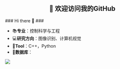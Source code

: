 <h2 align="center">👋 欢迎访问我的GitHub</h2>
<p align="center">
  
</p>
### Hi there 👋
### <br/><!--oneway-phil is a ✨ _special_ ✨ repository because its `README.md` (this file) appears on your GitHub profile.
### <br/>Here are some ideas to get you started:
<br/>- 🔭 I’m currently working on ...
<br/>- 🌱 I’m currently learning ...
<br/>- 👯 I’m looking to collaborate on ...
<br/>- 🤔 I’m looking for help with ...
<br/>- 💬 Ask me about ...
<br/>- 📫 How to reach me: ...
<br/>- 😄 Pronouns: ...
<br/>- ⚡ Fun fact: ...<br/>-->

- 📚**专业**：控制科学与工程
- 💻**研究方向**：图像识别、计算机视觉
- 📝**Tool**：C++，Python
- 💼**数据库**：


![](https://github-readme-stats.vercel.app/api?username=oneway-phil)





